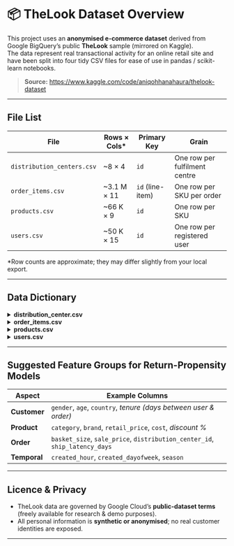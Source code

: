 # 📦 TheLook Dataset Overview

This project uses an **anonymised e-commerce dataset** derived from Google BigQuery’s public **TheLook** sample (mirrored on Kaggle).  
The data represent real transactional activity for an online retail site and have been split into four tidy CSV files for ease of use in pandas / scikit-learn notebooks.

> **Source:** <https://www.kaggle.com/code/aniqohhanahaura/thelook-dataset>

---

## File List

| File | Rows × Cols\* | Primary Key | Grain |
|------|---------------|-------------|-------|
| `distribution_centers.csv` | ~8 × 4 | `id` | One row per fulfilment centre |
| `order_items.csv`         | ~3.1 M × 11 | `id` (line-item) | One row per SKU per order |
| `products.csv`            | ~66 K × 9 | `id` | One row per SKU |
| `users.csv`               | ~50 K × 15 | `id` | One row per registered user |

\*Row counts are approximate; they may differ slightly from your local export.

---

## Data Dictionary

<details>
<summary><strong>distribution_center.csv</strong></summary>

| Column | Type | Description |
|--------|------|-------------|
| `id` | INTEGER | Surrogate key for each DC (joins to `products.distribution_center_id` & `order_items.distribution_center_id`) |
| `name` | STRING | City + state of the warehouse (e.g. “Memphis TN”) |
| `latitude` / `longitude` | FLOAT | Geo-coordinates of the DC; useful for distance calculations |
</details>

<details>
<summary><strong>order_items.csv</strong></summary>

| Column | Type | Description |
|--------|------|-------------|
| `id` | INTEGER | Unique line-item ID |
| `order_id` | INTEGER | Parent order (one order can have many items) |
| `user_id` | INTEGER | Customer who placed the order (links to `users.id`) |
| `product_id` | INTEGER | SKU purchased (links to `products.id`) |
| `inventory_item_id` | INTEGER | Internal stock-keeping key |
| `status` | STRING | Fulfilling state: `Shipped`, `Cancelled`, … |
| `created_at` | TIMESTAMP | When the item was placed in the cart / paid |
| `shipped_at`, `delivered_at`, `returned_at` | TIMESTAMP | Logistics life-cycle stamps (null if not yet occurred) |
| `sale_price` | FLOAT | Price paid after discount |
</details>

<details>
<summary><strong>products.csv</strong></summary>

| Column | Type | Description |
|--------|------|-------------|
| `id` | INTEGER | SKU identifier |
| `cost` | FLOAT | Unit cost to retailer |
| `category` | STRING | High-level category (e.g. *Swim*, *Tops*) |
| `name` | STRING | Full merchandise name |
| `brand` | STRING | Brand / label |
| `retail_price` | FLOAT | MSRP before discount |
| `department` | STRING | Men / Women / Kids etc. |
| `sku` | STRING | Hash-style merch code |
| `distribution_center_id` | INTEGER | Default warehouse fulfilling this SKU |
</details>

<details>
<summary><strong>users.csv</strong></summary>

| Column | Type | Description |
|--------|------|-------------|
| `id` | INTEGER | Customer ID |
| `first_name`, `last_name`, `email` | STRING | PII fields (hash-like but useful for demos) |
| `age` | INTEGER | Age at account creation |
| `gender` | STRING | `M`, `F`, or `NULL` |
| `state`, `street_address`, `postal_code`, `city`, `country` | STRING | Shipping location |
| `latitude`, `longitude` | FLOAT | Geo-coordinates of primary address |
| `traffic_source` | STRING | Acquisition channel (SEO, Facebook, …) |
| `created_at` | TIMESTAMP | Account registration date |
</details>

---

## Suggested Feature Groups for Return-Propensity Models

| Aspect | Example Columns |
|--------|-----------------|
| **Customer** | `gender`, `age`, `country`, *tenure (days between user & order)* |
| **Product**  | `category`, `brand`, `retail_price`, `cost`, *discount %* |
| **Order**    | `basket_size`, `sale_price`, `distribution_center_id`, `ship_latency_days` |
| **Temporal** | `created_hour`, `created_dayofweek`, `season` |

---

## Licence & Privacy

- TheLook data are governed by Google Cloud’s **public-dataset terms** (freely available for research & demo purposes).  
- All personal information is **synthetic or anonymised**; no real customer identities are exposed.

---
